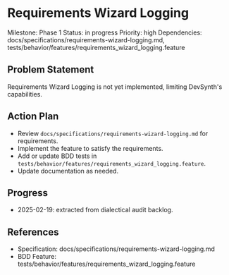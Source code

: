 # Requirements Wizard Logging
Milestone: Phase 1
Status: in progress
Priority: high
Dependencies: docs/specifications/requirements-wizard-logging.md, tests/behavior/features/requirements_wizard_logging.feature

## Problem Statement
Requirements Wizard Logging is not yet implemented, limiting DevSynth's capabilities.


## Action Plan
- Review `docs/specifications/requirements-wizard-logging.md` for requirements.
- Implement the feature to satisfy the requirements.
- Add or update BDD tests in `tests/behavior/features/requirements_wizard_logging.feature`.
- Update documentation as needed.

## Progress
- 2025-02-19: extracted from dialectical audit backlog.

## References
- Specification: docs/specifications/requirements-wizard-logging.md
- BDD Feature: tests/behavior/features/requirements_wizard_logging.feature

